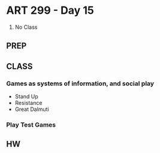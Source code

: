 ART 299 - Day 15
=======================================

1. No Class




PREP
---------------------------------------




CLASS
---------------------------------------


### Games as systems of information, and social play

- Stand Up
- Resistance
- Great Dalmuti


### Play Test Games









HW
---------------------------------------



	

